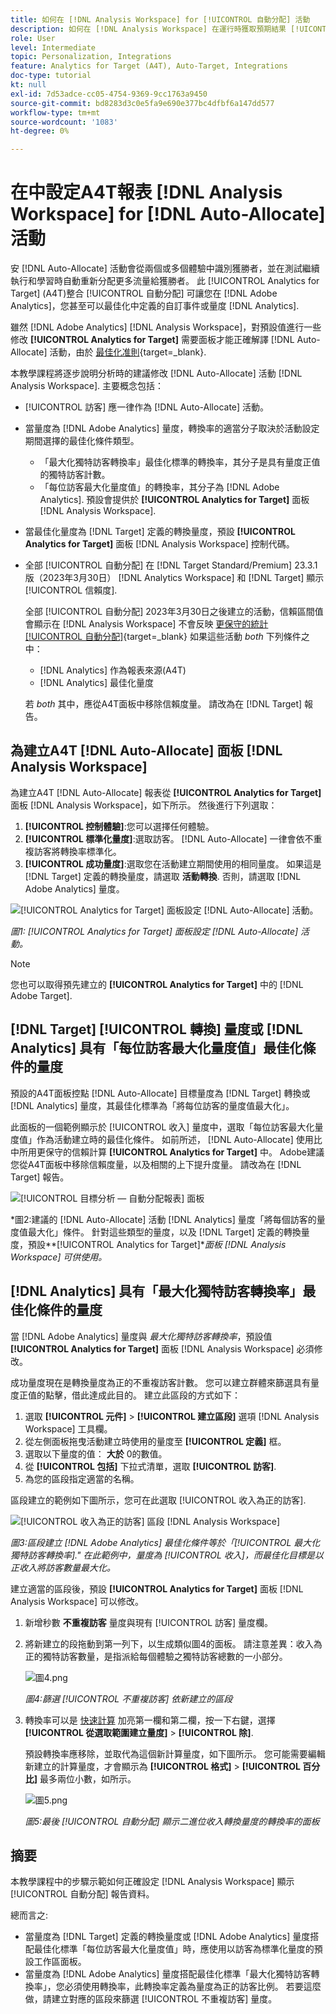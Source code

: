 ```yaml
---
title: 如何在 [!DNL Analysis Workspace] for [!UICONTROL 自動分配] 活動
description: 如何在 [!DNL Analysis Workspace] 在運行時獲取預期結果 [!UICONTROL 自動分配] 活動。
role: User
level: Intermediate
topic: Personalization, Integrations
feature: Analytics for Target (A4T), Auto-Target, Integrations
doc-type: tutorial
kt: null
exl-id: 7d53adce-cc05-4754-9369-9cc1763a9450
source-git-commit: bd8283d3c0e5fa9e690e377bc4dfbf6a147dd577
workflow-type: tm+mt
source-wordcount: '1083'
ht-degree: 0%

---
```


# 在中設定A4T報表 [!DNL Analysis Workspace] for [!DNL Auto-Allocate] 活動

安 [!DNL Auto-Allocate] 活動會從兩個或多個體驗中識別獲勝者，並在測試繼續執行和學習時自動重新分配更多流量給獲勝者。 此 [!UICONTROL Analytics for Target] (A4T)整合 [!UICONTROL 自動分配] 可讓您在 [!DNL Adobe Analytics]，您甚至可以最佳化中定義的自訂事件或量度 [!DNL Analytics].

雖然 [!DNL Adobe Analytics] [!DNL Analysis Workspace]，對預設值進行一些修改 **[!UICONTROL Analytics for Target]** 需要面板才能正確解譯 [!DNL Auto-Allocate] 活動，由於 [最佳化准則](https://experienceleague.adobe.com/docs/target/using/integrate/a4t/a4t-at-aa.html#supported){target=_blank}.

本教學課程將逐步說明分析時的建議修改 [!DNL Auto-Allocate] 活動 [!DNL Analysis Workspace]. 主要概念包括：

* [!UICONTROL 訪客] 應一律作為 [!DNL Auto-Allocate] 活動。
* 當量度為 [!DNL Adobe Analytics] 量度，轉換率的適當分子取決於活動設定期間選擇的最佳化條件類型。
   * 「最大化獨特訪客轉換率」最佳化標準的轉換率，其分子是具有量度正值的獨特訪客計數。
   * 「每位訪客最大化量度值」的轉換率，其分子為 [!DNL Adobe Analytics]. 預設會提供於 **[!UICONTROL Analytics for Target]** 面板 [!DNL Analysis Workspace].
* 當最佳化量度為 [!DNL Target] 定義的轉換量度，預設 **[!UICONTROL Analytics for Target]** 面板 [!DNL Analysis Workspace] 控制代碼。
* 全部 [!UICONTROL 自動分配] 在 [!DNL Target Standard/Premium] 23.3.1版（2023年3月30日） [!DNL Analytics Workspace] 和 [!DNL Target] 顯示 [!UICONTROL 信賴度].

   全部 [!UICONTROL 自動分配] 2023年3月30日之後建立的活動，信賴區間值會顯示在 [!DNL Analysis Workspace] 不會反映 [更保守的統計 [!UICONTROL 自動分配]](https://experienceleague.adobe.com/docs/target/using/activities/auto-allocate/automated-traffic-allocation.html#section_98388996F0584E15BF3A99C57EEB7629){target=_blank} 如果這些活動 *both* 下列條件之中：

   * [!DNL Analytics] 作為報表來源(A4T)
   * [!DNL Analytics] 最佳化量度

   若 *both* 其中，應從A4T面板中移除信賴度量。 請改為在 [!DNL Target] 報告。

## 為建立A4T [!DNL Auto-Allocate] 面板 [!DNL Analysis Workspace]

為建立A4T [!DNL Auto-Allocate] 報表從 **[!UICONTROL Analytics for Target]** 面板 [!DNL Analysis Workspace]，如下所示。 然後進行下列選取：

1. **[!UICONTROL 控制體驗]**:您可以選擇任何體驗。
2. **[!UICONTROL 標準化量度]**:選取訪客。 [!DNL Auto-Allocate] 一律會依不重複訪客將轉換率標準化。
3. **[!UICONTROL 成功量度]**:選取您在活動建立期間使用的相同量度。 如果這是 [!DNL Target] 定義的轉換量度，請選取 **活動轉換**. 否則，請選取 [!DNL Adobe Analytics] 量度。

![[!UICONTROL Analytics for Target] 面板設定 [!DNL Auto-Allocate] 活動。](assets/AAFigure1.png)

*圖1: [!UICONTROL Analytics for Target] 面板設定 [!DNL Auto-Allocate] 活動。*

>[!NOTE]
>
> 您也可以取得預先建立的 **[!UICONTROL Analytics for Target]** 中的 [!DNL Adobe Target].

## [!DNL Target] [!UICONTROL 轉換] 量度或 [!DNL Analytics] 具有「每位訪客最大化量度值」最佳化條件的量度

預設的A4T面板控點 [!DNL Auto-Allocate] 目標量度為 [!DNL Target] 轉換或 [!DNL Analytics] 量度，其最佳化標準為「將每位訪客的量度值最大化」。

此面板的一個範例顯示於 [!UICONTROL 收入] 量度中，選取「每位訪客最大化量度值」作為活動建立時的最佳化條件。 如前所述， [!DNL Auto-Allocate] 使用比中所用更保守的信賴計算 **[!UICONTROL Analytics for Target]** 中。 Adobe建議您從A4T面板中移除信賴度量，以及相關的上下提升度量。 請改為在 [!DNL Target] 報告。

![[!UICONTROL 目標分析 — 自動分配報表] 面板](assets/AAFigure2.png)

*圖2:建議的 [!DNL Auto-Allocate] 活動 [!DNL Analytics] 量度「將每個訪客的量度值最大化」條件。 針對這些類型的量度，以及 [!DNL Target] 定義的轉換量度，預設&#x200B;**[!UICONTROL Analytics for Target]**面板 [!DNL Analysis Workspace] 可供使用。*

## [!DNL Analytics] 具有「最大化獨特訪客轉換率」最佳化條件的量度

當 [!DNL Adobe Analytics] 量度與 *最大化獨特訪客轉換率*，預設值 **[!UICONTROL Analytics for Target]** 面板 [!DNL Analysis Workspace] 必須修改。

成功量度現在是轉換量度為正的不重複訪客計數。 您可以建立群體來篩選具有量度正值的點擊，借此達成此目的。 建立此區段的方式如下：

1. 選取 **[!UICONTROL 元件]** > **[!UICONTROL 建立區段]** 選項 [!DNL Analysis Workspace] 工具欄。
1. 從左側面板拖曳活動建立時使用的量度至 **[!UICONTROL 定義]** 框。
1. 選取以下量度的值： **大於** 0的數值。
1. 從 **[!UICONTROL 包括]** 下拉式清單，選取 **[!UICONTROL 訪客]**.
1. 為您的區段指定適當的名稱。

區段建立的範例如下圖所示，您可在此選取 [!UICONTROL 收入為正的訪客].

![[!UICONTROL 收入為正的訪客] 區段 [!DNL Analysis Workspace]](assets/AAFigure3.png)

*圖3:區段建立 [!DNL Adobe Analytics] 最佳化條件等於「[!UICONTROL 最大化獨特訪客轉換率].&quot; 在此範例中，量度為 [!UICONTROL 收入]，而最佳化目標是以正收入將訪客數量最大化。*

建立適當的區段後，預設  **[!UICONTROL Analytics for Target]** 面板 [!DNL Analysis Workspace] 可以修改。

1. 新增秒數 **不重複訪客** 量度與現有 [!UICONTROL 訪客] 量度欄。
2. 將新建立的段拖動到第一列下，以生成類似圖4的面板。 請注意差異：收入為正的獨特訪客數量，是指派給每個體驗之獨特訪客總數的一小部分。

   ![圖4.png](assets/AAFigure4.png)

   *圖4:篩選 [!UICONTROL 不重複訪客] 依新建立的區段*

3. 轉換率可以是 [快速計算](https://experienceleague.adobe.com/docs/analytics-learn/tutorials/components/calculated-metrics/quick-calculated-metrics-in-analysis-workspace.html) 加亮第一欄和第二欄，按一下右鍵，選擇 **[!UICONTROL 從選取範圍建立量度]** > **[!UICONTROL 除]**.

   預設轉換率應移除，並取代為這個新計算量度，如下圖所示。 您可能需要編輯新建立的計算量度，才會顯示為 **[!UICONTROL 格式]** > **[!UICONTROL 百分比]** 最多兩位小數，如所示。

   ![圖5.png](assets/AAFigure5.png)

   *圖5:最後 [!UICONTROL 自動分配] 顯示二進位收入轉換量度的轉換率的面板*

## 摘要

本教學課程中的步驟示範如何正確設定 [!DNL Analysis Workspace] 顯示 [!UICONTROL 自動分配] 報告資料。

總而言之:

* 當量度為 [!DNL Target] 定義的轉換量度或 [!DNL Adobe Analytics] 量度搭配最佳化標準「每位訪客最大化量度值」時，應使用以訪客為標準化量度的預設工作區面板。
* 當量度為 [!DNL Adobe Analytics] 量度搭配最佳化標準「最大化獨特訪客轉換率」，您必須使用轉換率，此轉換率定義為量度為正的訪客比例。 若要這麼做，請建立對應的區段來篩選 [!UICONTROL 不重複訪客] 量度。
